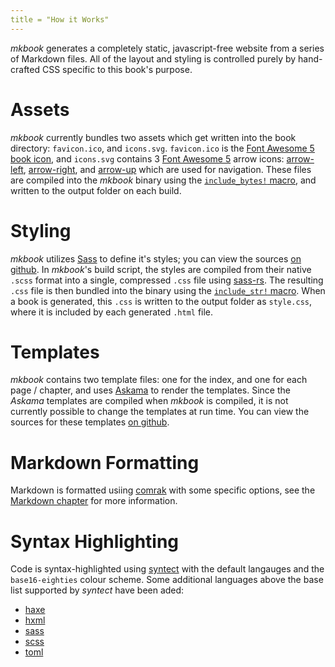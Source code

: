 ```yaml
---
title = "How it Works"
---
```


_mkbook_ generates a completely static, javascript-free website from a series of Markdown files. All of the layout and styling is controlled purely by hand-crafted CSS specific to this book's purpose.

# Assets

_mkbook_ currently bundles two assets which get written into the book directory: `favicon.ico`, and `icons.svg`. `favicon.ico` is the [Font Awesome 5 book icon](https://fontawesome.com/icons/book?style=solid), and `icons.svg` contains 3 [Font Awesome 5](https://fontawesome.com/) arrow icons: [arrow-left](https://fontawesome.com/icons/arrow-left?style=solid), [arrow-right](https://fontawesome.com/icons/arrow-right?style=solid), and [arrow-up](https://fontawesome.com/icons/arrow-up?style=solid) which are used for navigation. These files are compiled into the _mkbook_ binary using the [`include_bytes!` macro](https://doc.rust-lang.org/std/macro.include_bytes.html), and written to the output folder on each build.

# Styling

_mkbook_ utilizes [Sass](https://sass-lang.com/) to define it's styles; you can view the sources [on github](https://github.com/hamaluik/mkbook/tree/master/style). In _mkbook_'s build script, the styles are compiled from their native `.scss` format into a single, compressed `.css` file using [sass-rs](https://crates.io/crates/sass-rs). The resulting `.css` file is then bundled into the binary using the [`include_str!` macro](https://doc.rust-lang.org/std/macro.include_str.html). When a book is generated, this `.css` is written to the output folder as `style.css`, where it is included by each generated `.html` file.

# Templates

_mkbook_ contains two template files: one for the index, and one for each page / chapter, and uses [Askama](https://crates.io/crates/askama) to render the templates. Since the _Askama_ templates are compiled when _mkbook_ is compiled, it is not currently possible to change the templates at run time. You can view the sources for these templates [on github](https://github.com/hamaluik/mkbook/tree/master/templates).

# Markdown Formatting

Markdown is formatted usiing [comrak](https://crates.io/crates/comrak) with some specific options, see the [Markdown chapter](02-markdown.html) for more information.

# Syntax Highlighting

Code is syntax-highlighted using [syntect](https://crates.io/crates/syntect) with the default langauges and the `base16-eighties` colour scheme. Some additional languages above the base list supported by _syntect_ have been aded:

* [haxe](https://haxe.org/)
* [hxml](https://haxe.org/manual/compiler-usage-hxml.html)
* [sass](https://sass-lang.com/documentation/syntax#the-indented-syntax)
* [scss](https://sass-lang.com/documentation/syntax)
* [toml](https://github.com/toml-lang/toml)

